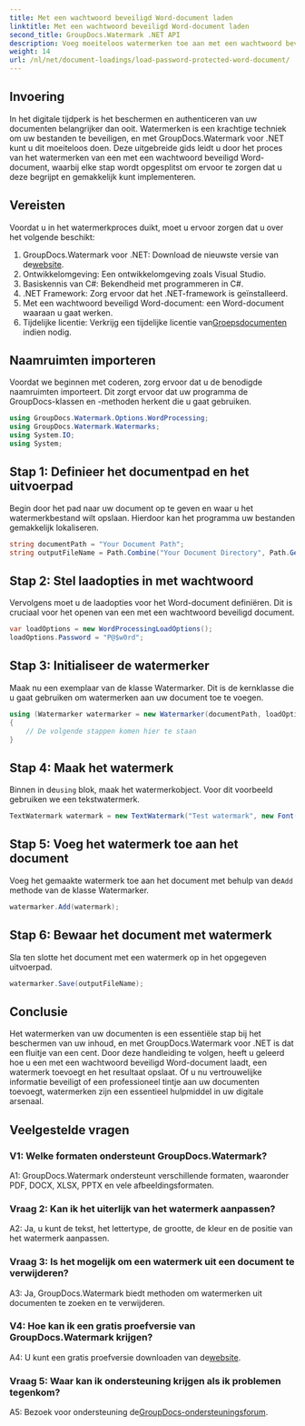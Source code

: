 ```yaml
---
title: Met een wachtwoord beveiligd Word-document laden
linktitle: Met een wachtwoord beveiligd Word-document laden
second_title: GroupDocs.Watermark .NET API
description: Voeg moeiteloos watermerken toe aan met een wachtwoord beveiligde Word-documenten met GroupDocs.Watermark voor .NET met onze uitgebreide stapsgewijze handleiding.
weight: 14
url: /nl/net/document-loadings/load-password-protected-word-document/
---
```

## Invoering
In het digitale tijdperk is het beschermen en authenticeren van uw documenten belangrijker dan ooit. Watermerken is een krachtige techniek om uw bestanden te beveiligen, en met GroupDocs.Watermark voor .NET kunt u dit moeiteloos doen. Deze uitgebreide gids leidt u door het proces van het watermerken van een met een wachtwoord beveiligd Word-document, waarbij elke stap wordt opgesplitst om ervoor te zorgen dat u deze begrijpt en gemakkelijk kunt implementeren.
## Vereisten
Voordat u in het watermerkproces duikt, moet u ervoor zorgen dat u over het volgende beschikt:
1.  GroupDocs.Watermark voor .NET: Download de nieuwste versie van de[website](https://releases.groupdocs.com/Watermark/net/).
2. Ontwikkelomgeving: Een ontwikkelomgeving zoals Visual Studio.
3. Basiskennis van C#: Bekendheid met programmeren in C#.
4. .NET Framework: Zorg ervoor dat het .NET-framework is geïnstalleerd.
5. Met een wachtwoord beveiligd Word-document: een Word-document waaraan u gaat werken.
6.  Tijdelijke licentie: Verkrijg een tijdelijke licentie van[Groepsdocumenten](https://purchase.groupdocs.com/temporary-license/) indien nodig.
## Naamruimten importeren
Voordat we beginnen met coderen, zorg ervoor dat u de benodigde naamruimten importeert. Dit zorgt ervoor dat uw programma de GroupDocs-klassen en -methoden herkent die u gaat gebruiken.
```csharp
using GroupDocs.Watermark.Options.WordProcessing;
using GroupDocs.Watermark.Watermarks;
using System.IO;
using System;
```
## Stap 1: Definieer het documentpad en het uitvoerpad
Begin door het pad naar uw document op te geven en waar u het watermerkbestand wilt opslaan. Hierdoor kan het programma uw bestanden gemakkelijk lokaliseren.
```csharp
string documentPath = "Your Document Path";
string outputFileName = Path.Combine("Your Document Directory", Path.GetFileName(documentPath));
```
## Stap 2: Stel laadopties in met wachtwoord
Vervolgens moet u de laadopties voor het Word-document definiëren. Dit is cruciaal voor het openen van een met een wachtwoord beveiligd document.
```csharp
var loadOptions = new WordProcessingLoadOptions();
loadOptions.Password = "P@$w0rd";
```
## Stap 3: Initialiseer de watermerker
Maak nu een exemplaar van de klasse Watermarker. Dit is de kernklasse die u gaat gebruiken om watermerken aan uw document toe te voegen.
```csharp
using (Watermarker watermarker = new Watermarker(documentPath, loadOptions))
{
    // De volgende stappen komen hier te staan
}
```
## Stap 4: Maak het watermerk
 Binnen in de`using` blok, maak het watermerkobject. Voor dit voorbeeld gebruiken we een tekstwatermerk.
```csharp
TextWatermark watermark = new TextWatermark("Test watermark", new Font("Arial", 12));
```
## Stap 5: Voeg het watermerk toe aan het document
Voeg het gemaakte watermerk toe aan het document met behulp van de`Add` methode van de klasse Watermarker.
```csharp
watermarker.Add(watermark);
```
## Stap 6: Bewaar het document met watermerk
Sla ten slotte het document met een watermerk op in het opgegeven uitvoerpad.
```csharp
watermarker.Save(outputFileName);
```
## Conclusie
Het watermerken van uw documenten is een essentiële stap bij het beschermen van uw inhoud, en met GroupDocs.Watermark voor .NET is dat een fluitje van een cent. Door deze handleiding te volgen, heeft u geleerd hoe u een met een wachtwoord beveiligd Word-document laadt, een watermerk toevoegt en het resultaat opslaat. Of u nu vertrouwelijke informatie beveiligt of een professioneel tintje aan uw documenten toevoegt, watermerken zijn een essentieel hulpmiddel in uw digitale arsenaal.
## Veelgestelde vragen
### V1: Welke formaten ondersteunt GroupDocs.Watermark?
A1: GroupDocs.Watermark ondersteunt verschillende formaten, waaronder PDF, DOCX, XLSX, PPTX en vele afbeeldingsformaten.
### Vraag 2: Kan ik het uiterlijk van het watermerk aanpassen?
A2: Ja, u kunt de tekst, het lettertype, de grootte, de kleur en de positie van het watermerk aanpassen.
### Vraag 3: Is het mogelijk om een watermerk uit een document te verwijderen?
A3: Ja, GroupDocs.Watermark biedt methoden om watermerken uit documenten te zoeken en te verwijderen.
### V4: Hoe kan ik een gratis proefversie van GroupDocs.Watermark krijgen?
 A4: U kunt een gratis proefversie downloaden van de[website](https://releases.groupdocs.com/).
### Vraag 5: Waar kan ik ondersteuning krijgen als ik problemen tegenkom?
 A5: Bezoek voor ondersteuning de[GroupDocs-ondersteuningsforum](https://forum.groupdocs.com/c/watermark/19).